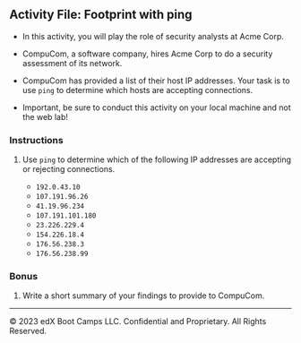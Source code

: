 ## Activity File: Footprint with ping

- In this activity, you will play the role of security analysts at Acme Corp.

- CompuCom, a software company, hires Acme Corp to do a security assessment of its network.

- CompuCom has provided a list of their host IP addresses. Your task is to use `ping` to determine which hosts are accepting connections.

- Important, be sure to conduct this activity on your local machine and not the web lab!

### Instructions

1.  Use `ping` to determine which of the following IP addresses are accepting or rejecting connections.
   
    - `192.0.43.10`
    - `107.191.96.26`
    - `41.19.96.234`
    - `107.191.101.180`
    - `23.226.229.4`
    - `154.226.18.4`
    - `176.56.238.3`
    - `176.56.238.99`
     
   
### Bonus
     
1. Write a short summary of your findings to provide to CompuCom.
---
&copy; 2023 edX Boot Camps LLC. Confidential and Proprietary. All Rights Reserved.
